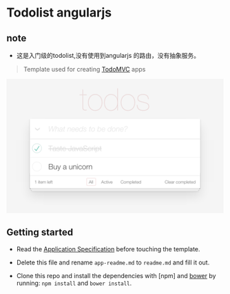 # Todolist angularjs
## note
- 这是入门级的todolist,没有使用到angularjs 的路由，没有抽象服务。

> Template used for creating [TodoMVC](http://todomvc.com) apps

![](https://github.com/tastejs/todomvc-app-css/raw/master/screenshot.png)


## Getting started

- Read the [Application Specification](https://github.com/tastejs/todomvc/blob/master/app-spec.md) before touching the template.

- Delete this file and rename `app-readme.md` to `readme.md` and fill it out.

- Clone this repo and install the dependencies with [npm] and [bower](https://npmjs.com) by running: `npm install` and `bower install`.




